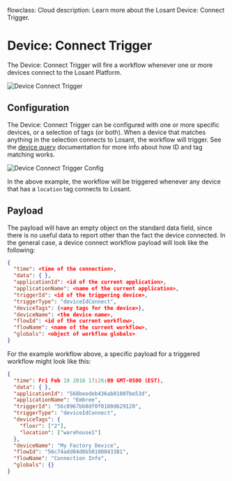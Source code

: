flowclass: Cloud
description: Learn more about the Losant Device: Connect Trigger.

# Device: Connect Trigger

The Device: Connect Trigger will fire a workflow whenever one or more devices connect to the Losant Platform.

![Device Connect Trigger](/images/workflows/triggers/on-connect-trigger.png "Device Connect Trigger")

## Configuration

The Device: Connect Trigger can be configured with one or more specific devices, or a selection of tags (or both). When a device that matches anything in the selection connects to Losant, the workflow will trigger. See the [device query](/devices/device-queries/) documentation for more info about how ID and tag matching works.

![Device Connect Trigger Config](/images/workflows/triggers/on-connect-trigger-config.png "Device Connect Trigger Config")

In the above example, the workflow will be triggered whenever any device that has a `location` tag connects to Losant.

## Payload

The payload will have an empty object on the standard data field, since there is no useful data to report other than the fact the device connected. In the general case, a device connect workflow payload will look like the following:

```json
{
  "time": <time of the connection>,
  "data": { },
  "applicationId": <id of the current application>,
  "applicationName": <name of the current application>,
  "triggerId": <id of the triggering device>,
  "triggerType": "deviceIdConnect",
  "deviceTags": {<any tags for the device>},
  "deviceName": <the device name>,
  "flowId": <id of the current workflow>,
  "flowName": <name of the current workflow>,
  "globals": <object of workflow globals>
}
```

For the example workflow above, a specific payload for a triggered workflow might look like this:

```json
{
  "time": Fri Feb 19 2016 17:26:00 GMT-0500 (EST),
  "data": { },
  "applicationId": "568beedeb436ab01007be53d",
  "applicationName": "Embree",
  "triggerId": "56c8967bb8df0f0100d629120",
  "triggerType": "deviceIdConnect",
  "deviceTags": {
    "floor": ["2"],
    "location": ["warehouse1"]
  },
  "deviceName": "My Factory Device",
  "flowId": "56c74add04d0b50100043381",
  "flowName": "Connection Info",
  "globals": {}
}
```

